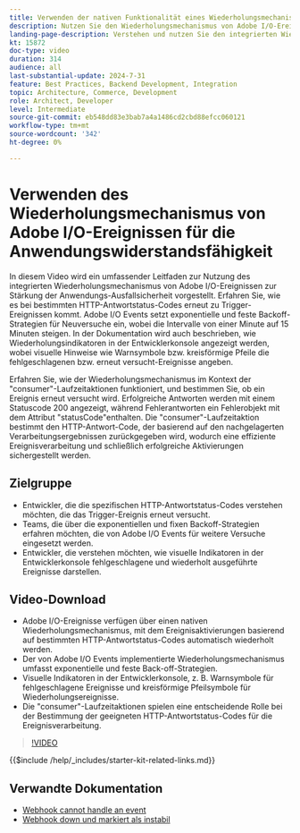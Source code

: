 ```yaml
---
title: Verwenden der nativen Funktionalität eines Wiederholungsmechanismus
description: Nutzen Sie den Wiederholungsmechanismus von Adobe I/O-Ereignissen für widerstandsfähige Anwendungen, einschließlich Wiederholungsbedingungen und visueller Indikatoren.
landing-page-description: Verstehen und nutzen Sie den integrierten Wiederholungsmechanismus von Adobe I/O-Ereignissen, um die Anwendungswiderstandsfähigkeit zu erhöhen und Ereignisaktivierungen effektiv zu verwalten.
kt: 15872
doc-type: video
duration: 314
audience: all
last-substantial-update: 2024-7-31
feature: Best Practices, Backend Development, Integration
topic: Architecture, Commerce, Development
role: Architect, Developer
level: Intermediate
source-git-commit: eb548dd83e3bab7a4a1486cd2cbd88efcc060121
workflow-type: tm+mt
source-wordcount: '342'
ht-degree: 0%

---
```


# Verwenden des Wiederholungsmechanismus von Adobe I/O-Ereignissen für die Anwendungswiderstandsfähigkeit

In diesem Video wird ein umfassender Leitfaden zur Nutzung des integrierten Wiederholungsmechanismus von Adobe I/O-Ereignissen zur Stärkung der Anwendungs-Ausfallsicherheit vorgestellt. Erfahren Sie, wie es bei bestimmten HTTP-Antwortstatus-Codes erneut zu Trigger-Ereignissen kommt. Adobe I/O Events setzt exponentielle und feste Backoff-Strategien für Neuversuche ein, wobei die Intervalle von einer Minute auf 15 Minuten steigen. In der Dokumentation wird auch beschrieben, wie Wiederholungsindikatoren in der Entwicklerkonsole angezeigt werden, wobei visuelle Hinweise wie Warnsymbole bzw. kreisförmige Pfeile die fehlgeschlagenen bzw. erneut versucht-Ereignisse angeben.

Erfahren Sie, wie der Wiederholungsmechanismus im Kontext der &quot;consumer&quot;-Laufzeitaktionen funktioniert, und bestimmen Sie, ob ein Ereignis erneut versucht wird. Erfolgreiche Antworten werden mit einem Statuscode 200 angezeigt, während Fehlerantworten ein Fehlerobjekt mit dem Attribut &quot;statusCode&quot;enthalten. Die &quot;consumer&quot;-Laufzeitaktion bestimmt den HTTP-Antwort-Code, der basierend auf den nachgelagerten Verarbeitungsergebnissen zurückgegeben wird, wodurch eine effiziente Ereignisverarbeitung und schließlich erfolgreiche Aktivierungen sichergestellt werden.

## Zielgruppe

* Entwickler, die die spezifischen HTTP-Antwortstatus-Codes verstehen möchten, die das Trigger-Ereignis erneut versucht.
* Teams, die über die exponentiellen und fixen Backoff-Strategien erfahren möchten, die von Adobe I/O Events für weitere Versuche eingesetzt werden.
* Entwickler, die verstehen möchten, wie visuelle Indikatoren in der Entwicklerkonsole fehlgeschlagene und wiederholt ausgeführte Ereignisse darstellen.

## Video-Download

* Adobe I/O-Ereignisse verfügen über einen nativen Wiederholungsmechanismus, mit dem Ereignisaktivierungen basierend auf bestimmten HTTP-Antwortstatus-Codes automatisch wiederholt werden.
* Der von Adobe I/O Events implementierte Wiederholungsmechanismus umfasst exponentielle und feste Back-off-Strategien.
* Visuelle Indikatoren in der Entwicklerkonsole, z. B. Warnsymbole für fehlgeschlagene Ereignisse und kreisförmige Pfeilsymbole für Wiederholungsereignisse.
* Die &quot;consumer&quot;-Laufzeitaktionen spielen eine entscheidende Rolle bei der Bestimmung der geeigneten HTTP-Antwortstatus-Codes für die Ereignisverarbeitung.

>[!VIDEO](https://video.tv.adobe.com/v/3431695?learn=on)

{{$include /help/_includes/starter-kit-related-links.md}}

## Verwandte Dokumentation

* [Webhook cannot handle an event](https://developer.adobe.com/events/docs/support/faq/#what-happens-if-my-webhook-is-unable-to-handle-a-specific-event-but-handles-all-other-events-gracefully)
* [Webhook down und markiert als instabil](https://developer.adobe.com/events/docs/support/faq/#what-happens-if-my-webhook-is-down-why-is-my-event-registration-marked-as-unstable)
